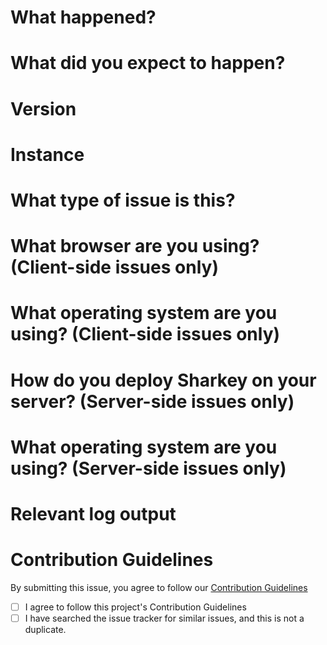 <!-- 💖 Thanks for taking the time to fill out this bug report!
💁 Having trouble with deployment? [Ask the support chat.](https://discord.gg/4qUhaeeHmm)
🔒 Found a security vulnerability? [Please disclose it responsibly.](https://activitypub.software/TransFem-org/Sharkey/-/blob/develop/SECURITY.md)
🤝 By submitting this feature request, you agree to follow our [Contribution Guidelines.](https://activitypub.software/TransFem-org/Sharkey/-/blob/develop/CONTRIBUTING.md) -->

# **What happened?**
<!-- Please give us a brief description of what happened. -->

# **What did you expect to happen?**
<!-- Please give us a brief description of what you expected to happen. -->

# **Version**
<!-- What version of Sharkey is your instance running? You can find this by clicking your instance's logo at the top left and then clicking instance information. -->

# **Instance**
<!-- What instance of Sharkey are you using? -->

# **What type of issue is this?**
<!-- If this happens on your device and has to do with the user interface, it's client-side. If this happens on either with the API or the backend, or you got a server-side error in the client, it's server-side. -->

# **What browser are you using? (Client-side issues only)**

# **What operating system are you using? (Client-side issues only)**

# **How do you deploy Sharkey on your server? (Server-side issues only)**

# **What operating system are you using? (Server-side issues only)**

# **Relevant log output**
<!-- Please copy and paste any relevant log output. You can find your log by inspecting the page, and going to the "console" tab. This will be automatically formatted into code, so no need for backticks. -->

# **Contribution Guidelines**
By submitting this issue, you agree to follow our [Contribution Guidelines](https://activitypub.software/TransFem-org/Sharkey/-/blob/develop/CONTRIBUTING.sharkey.md)
- [ ] I agree to follow this project's Contribution Guidelines
- [ ] I have searched the issue tracker for similar issues, and this is not a duplicate.
